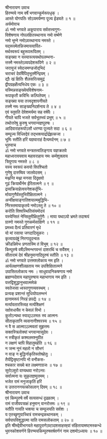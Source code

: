श्रीनारायण उवाच  
हिरण्मये नाम वर्षे भगवान्कूर्मरूपधृक् ।  
आस्ते योगपतिः सोऽयमर्यम्णा पूज्य ईड्यते ॥ १ ॥  
अर्यमोवाच  
ॐ नमो भगवते अकूपाराय सर्वसत्त्वगुण-  
विशेषणाय नोपलक्षितस्थानाय नमो वर्ष्मणे  
नमो भूम्ने नमोऽवस्थानाय नमस्ते ।  
यद्‌रूपमेतन्निजमाययार्पित-  
     मर्थस्वरूपं बहुरूपरूपितम् ।  
सङ्ख्या न यस्यास्त्ययथोपलम्भना-  
     त्तस्मै नमस्तेऽव्यपदेशरूपिणे ॥ २ ॥  
जरायुजं स्वेदजमण्डजोद्‌भिदं  
     चराचरं देवर्षिपितृभूतमैन्द्रियम् ।  
द्यौः खं क्षितिः शैलसरित्समुद्रं  
     द्वीपग्रहर्क्षेत्यभिधेय एकः ॥ ३ ॥  
यस्मिन्नसङ्ख्येयविशेषनाम-  
     रूपाकृतौ कविभिः कल्पितेयम् ।  
सङ्ख्या यया तत्त्वदृशापनीयते  
     तस्मै नमः साङ्ख्यनिदर्शनाय ते ॥ ४ ॥  
एवं स्तुवति देवेशमर्यमा सह वर्षपैः ।  
गीयते चापि भजते सर्वभूतभवं प्रभुम् ॥ ५ ॥  
तथोत्तरेषु कुरुषु भगवान्यज्ञपूरुषः ।  
आदिवाराहरूपोऽसौ धरण्या पूज्यते सदा ॥ ६ ॥  
सम्पूज्य विधिवद्देवं तद्भक्त्यार्द्रार्द्रहृत्कजा ।  
भूमिः स्तौति हरिं यज्ञवाराहं दैत्यमर्दनम् ॥ ७ ॥  
भूरुवाच  
ॐ नमो भगवते मन्त्रतत्त्वलिङ्गाय यज्ञक्रतवे  
महाध्वरावयवाय महावराहाय नमः कर्मशुक्लाय  
त्रियुगाय नमस्ते ॥ ८ ॥  
यस्य स्वरूपं कवयो विपश्चितो  
     गुणेषु दारुष्विव जातवेदसम् ।  
मथ्नन्ति मथ्ना मनसा दिदृक्षवो  
     गूढं क्रियार्थैर्नम ईरितात्मने ॥ ९ ॥  
द्रव्यक्रियाहेत्वयनेशकर्तृभि-  
     र्मायागुणैर्वस्तुभिरीक्षितात्मने ।  
अन्वीक्षयाङ्गातिशयात्मबुद्धिभि-  
     र्निरस्तमायाकृतये नमोऽस्तु ते ॥ १० ॥  
करोति विश्वस्थितिसंयमोदयं  
     यस्येप्सितं नेप्सितुमीक्षितुर्गुणैः ।
माया यथाऽयो भ्रमते तदाश्रयं  
     ग्राव्णो नमस्ते गुणकर्मसाक्षिणे ॥ ११ ॥  
प्रमथ्य दैत्यं प्रतिवारणं मृधे  
     यो मां रसाया जगदादिसूकरः ।  
कृत्वाग्रदंष्ट्रं निरगादुदन्वतः  
     क्रीडन्निवेभः प्रणतास्मि तं विभुम् ॥ १२ ॥  
किम्पुरुषे वर्षेऽस्मिन्भगवन्तं दाशरथिं च सर्वेशम् ।  
सीतारामं देवं श्रीहनुमानादिपूरुषं स्तौति ॥ १३ ॥  
ॐ नमो भगवते उत्तमश्लोकाय नम इति ।  
आर्यलक्षणशीलव्रताय नम उपशिक्षितात्मने  
उपासितलोकाय नमः । साधुवादनिकषणाय नमो  
ब्रह्मण्यदेवाय महापुरुषाय महाभागाय नम इति ।  
यत्तद्विशुद्धानुभवात्ममेकं  
     स्वतेजसा ध्वस्तगुणव्यवस्थम् ।  
प्रत्यक् प्रशान्तं सुधियोपलम्भनं  
     ह्यनामरूपं निरहं प्रपद्ये ॥ १४ ॥  
मर्त्यावतारस्त्विह मर्त्यशिक्षणं  
     रक्षोवधायैव न केवलं विभो ।  
कुतोऽन्यथा स्याद्ऽऽरमतः स्व आत्मनः  
     सीताकृतानि व्यसनानीश्वरस्य ॥ १५ ॥  
न वै स आत्माऽऽत्मवतां सुहृत्तमः  
     सक्तस्त्रिलोक्यां भगवान्वासुदेवः ।  
न स्त्रीकृतं कश्मलमश्नुवीत  
     न लक्षणं चापि विहातुमर्हति ॥ १६ ॥  
न जन्म नूनं महतो न सौभगं  
     न वाङ् न बुद्धिर्नाकृतिस्तोषहेतुः ।  
तैर्यद्विसृष्टानपि नो वनौकस-  
     श्चकार सख्ये बत लक्ष्मणाग्रजः ॥ १७ ॥  
सुरोऽसुरो वाप्यथवा नरोऽनरः  
     सर्वात्मना यः सुकृतज्ञमुत्तमम् ।  
भजेत रामं मनुजाकृतिं हरिं  
     य उत्तराननयत्कोसलान् दिवम् ॥ १८ ॥  
श्रीनारायण उवाच  
एवं किम्पुरुषे वर्षे सत्यसन्धं दृढव्रतम् ।  
रामं राजीवपत्राक्षं हनुमान् वानरोत्तमः ॥ १९ ॥  
स्तौति गायति भक्त्या च सम्पूजयति सर्वशः ।  
य एतच्छृणुयाच्चित्रं रामचन्द्रकथानकम् ।  
सर्वपापविशुद्धात्मा याति रामसलोकताम् ॥ २० ॥  
इति श्रीमद्देवीभागवते महापुराणेऽष्टादशसाहस्र्यां संहितायामष्टमस्कन्धे  
भुवनकोशवर्णने हिरण्मयकिम्पुरुषवर्षवर्णनं नाम दशमोऽध्यायः ॥ १० ॥

